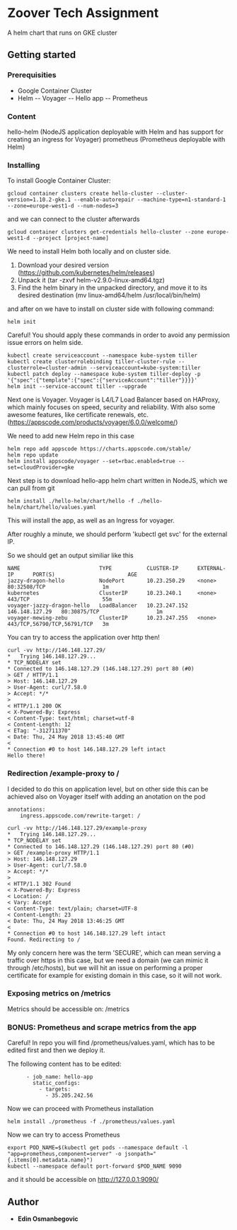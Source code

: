 # Zoover Tech Assignment

A helm chart that runs on GKE cluster

## Getting started

### Prerequisities

- Google Container Cluster
- Helm
     -- Voyager
     -- Hello app
     -- Prometheus

### Content

hello-helm (NodeJS application deployable with Helm and has support for creating an ingress for Voyager)
prometheus (Prometheus deployable with Helm)

### Installing

To install Google Container Cluster:

```
gcloud container clusters create hello-cluster --cluster-version=1.10.2-gke.1 --enable-autorepair --machine-type=n1-standard-1 --zone=europe-west1-d --num-nodes=3
```

and we can connect to the cluster afterwards

```
gcloud container clusters get-credentials hello-cluster --zone europe-west1-d --project [project-name]
```

We need to install Helm both locally and on cluster side.

1. Download your desired version (https://github.com/kubernetes/helm/releases)
2. Unpack it (tar -zxvf helm-v2.9.0-linux-amd64.tgz)
3. Find the helm binary in the unpacked directory, and move it to its desired destination (mv linux-amd64/helm /usr/local/bin/helm)

and after on we have to install on cluster side with following command:

```
helm init
```

Careful! You should apply these commands in order to avoid any permission issue errors on helm side.

```
kubectl create serviceaccount --namespace kube-system tiller
kubectl create clusterrolebinding tiller-cluster-rule --clusterrole=cluster-admin --serviceaccount=kube-system:tiller
kubectl patch deploy --namespace kube-system tiller-deploy -p '{"spec":{"template":{"spec":{"serviceAccount":"tiller"}}}}'      
helm init --service-account tiller --upgrade
```

Next one is Voyager. Voyager is L4/L7 Load Balancer based on HAProxy, which mainly focuses on speed, security and reliability. With also some awesome features, like certificate renewals, etc. (https://appscode.com/products/voyager/6.0.0/welcome/)

We need to add new Helm repo in this case

```
helm repo add appscode https://charts.appscode.com/stable/
helm repo update
helm install appscode/voyager --set=rbac.enabled=true --set=cloudProvider=gke
```

Next step is to download hello-app helm chart written in NodeJS, which we can pull from git

```
helm install ./hello-helm/chart/hello -f ./hello-helm/chart/hello/values.yaml
```

This will install the app, as well as an Ingress for voyager.

After roughly a minute, we should perform 'kubectl get svc' for the external IP.

So we should get an output similiar like this

```
NAME                         TYPE           CLUSTER-IP      EXTERNAL-IP      PORT(S)                       AGE
jazzy-dragon-hello           NodePort       10.23.250.29    <none>           80:32508/TCP                  1m
kubernetes                   ClusterIP      10.23.240.1     <none>           443/TCP                       55m
voyager-jazzy-dragon-hello   LoadBalancer   10.23.247.152   146.148.127.29   80:30875/TCP                  1m
voyager-mewing-zebu          ClusterIP      10.23.247.255   <none>           443/TCP,56790/TCP,56791/TCP   3m
```

You can try to access the application over http then!

```
curl -vv http://146.148.127.29/
*   Trying 146.148.127.29...
* TCP_NODELAY set
* Connected to 146.148.127.29 (146.148.127.29) port 80 (#0)
> GET / HTTP/1.1
> Host: 146.148.127.29
> User-Agent: curl/7.58.0
> Accept: */*
> 
< HTTP/1.1 200 OK
< X-Powered-By: Express
< Content-Type: text/html; charset=utf-8
< Content-Length: 12
< ETag: "-312711370"
< Date: Thu, 24 May 2018 13:45:40 GMT
< 
* Connection #0 to host 146.148.127.29 left intact
Hello there!
```

### Redirection /example-proxy to /

I decided to do this on application level, but on other side this can be achieved also on Voyager itself with adding an anotation on the pod

```
annotations:
    ingress.appscode.com/rewrite-target: /
```

```
curl -vv http://146.148.127.29/example-proxy
*   Trying 146.148.127.29...
* TCP_NODELAY set
* Connected to 146.148.127.29 (146.148.127.29) port 80 (#0)
> GET /example-proxy HTTP/1.1
> Host: 146.148.127.29
> User-Agent: curl/7.58.0
> Accept: */*
> 
< HTTP/1.1 302 Found
< X-Powered-By: Express
< Location: /
< Vary: Accept
< Content-Type: text/plain; charset=UTF-8
< Content-Length: 23
< Date: Thu, 24 May 2018 13:46:25 GMT
< 
* Connection #0 to host 146.148.127.29 left intact
Found. Redirecting to /
```

My only concern here was the term 'SECURE', which can mean serving a traffic over https in this case, but we need a domain (we can mimic it through /etc/hosts), but we will hit an issue on performing a proper certificate for example for existing domain in this case, so it will not work.

### Exposing metrics on /metrics

Metrics should be accessible on: /metrics

### BONUS: Prometheus and scrape metrics from the app

Careful! In repo you will find /prometheus/values.yaml, which has to be edited first and then we deploy it.

The following content has to be edited:

```
      - job_name: hello-app
        static_configs:
          - targets:
            - 35.205.242.56
```

Now we can proceed with Prometheus installation

```
helm install ./prometheus -f ./prometheus/values.yaml
```

Now we can try to access Prometheus

```
export POD_NAME=$(kubectl get pods --namespace default -l "app=prometheus,component=server" -o jsonpath="{.items[0].metadata.name}")
kubectl --namespace default port-forward $POD_NAME 9090
```

and it should be accessible on http://127.0.0.1:9090/

## Author
* **Edin Osmanbegovic**
